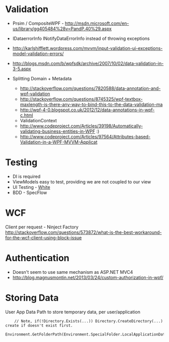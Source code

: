 ﻿Validation
===========

- Prsim / CompositeWPF - http://msdn.microsoft.com/en-us/library/gg405484%28v=PandP.40%29.aspx
- IDataerrorInfo INotifyDataErrorInfo instead of throwing exceptions

- http://karlshifflett.wordpress.com/mvvm/input-validation-ui-exceptions-model-validation-errors/
- http://blogs.msdn.com/b/wpfsdk/archive/2007/10/02/data-validation-in-3-5.aspx

- Splitting Domain + Metadata
	- http://stackoverflow.com/questions/7820588/data-annotation-and-wpf-validation
	- http://stackoverflow.com/questions/8745325/wpf-textbox-maxlength-is-there-any-way-to-bind-this-to-the-data-validation-ma
	- http://wpf-4-0.blogspot.co.uk/2012/12/data-annotations-in-wpf-c.html
	- ValidationContext 
	- http://www.codeproject.com/Articles/39198/Automatically-validating-business-entities-in-WPF :)
	- http://www.codeproject.com/Articles/97564/Attributes-based-Validation-in-a-WPF-MVVM-Applicat

Testing 
=======

- DI is required
- ViewModels easy to test, providing we are not coupled to our view
- UI Testing - [White](https://github.com/TestStack/White)
- BDD - SpecFlow


WCF
===

Client per request - Ninject Factory
http://stackoverflow.com/questions/573872/what-is-the-best-workaround-for-the-wcf-client-using-block-issue

Authentication
==============

- Doesn't seem to use same mechanism as ASP.NET MVC4
- http://blog.magnusmontin.net/2013/03/24/custom-authorization-in-wpf/


Storing Data
============

User App Data Path to store temporary data, per user/application

```
	// Note, if(!Directory.Exists(...)) Directory.CreateDirectory(...) create if doesn't exist first.
	Environment.GetFolderPath(Environment.SpecialFolder.LocalApplicationData);
```